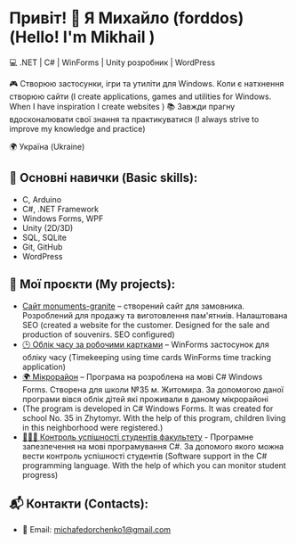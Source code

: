 # Привіт! 👋 Я Михайло (forddos) (Hello! I'm Mikhail )


💻 .NET | C# | WinForms | Unity розробник | WordPress

🎮 Створюю застосунки, ігри та утиліти для Windows. Коли є натхнення створюю сайти (I create applications, games and utilities for Windows. When I have inspiration I create websites ) 
📚 Завжди прагну вдосконалювати свої знання та практикуватися (I always strive to improve my knowledge and practice)

🌍 Україна (Ukraine)

## 🧠 Основні навички (Basic skills): 
- C, Arduino
- C#, .NET Framework
- Windows Forms, WPF
- Unity (2D/3D)
- SQL, SQLite
- Git, GitHub
- WordPress

## 🚀 Мої проєкти (My projects): 
- [Сайт monuments-granite](https://monuments-granite.com.ua/) – створений сайт для замовника. Розроблений для продажу та виготовлення пам'ятниів. Налаштована SEO (created a website for the customer. Designed for the sale and production of souvenirs. SEO configured)
- [🕒 Облік часу за робочими картками](https://github.com/forddos-1/time-card-accounting) – WinForms застосунок для обліку часу (Timekeeping using time cards WinForms time tracking application)
- [🌍 Мікрорайон](https://github.com/forddos-1/Microdistrict) – Програма на розроблена на мові C# Windows Forms. Створена для школи №35 м. Житомира. За допомогою даної програми вівся облік дітей які проживали в даному мікрорайоні
- (The program is developed in C# Windows Forms. It was created for school No. 35 in Zhytomyr. With the help of this program, children living in this neighborhood were registered.)
- [🧑‍🎓📙 Контроль успішності студентів факультету](https://github.com/forddos-1/Monitoring-the-performance-of-faculty-students) - Програмне запезпечення на мові програмування С#. За допомого якого можна вести контроль успішності студентів (Software support in the C# programming language. With the help of which you can monitor student progress)

## 📬 Контакти (Contacts):
- 📧 Email: michafedorchenko1@gmail.com 
